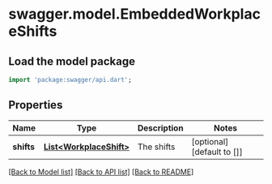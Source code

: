 # swagger.model.EmbeddedWorkplaceShifts

## Load the model package
```dart
import 'package:swagger/api.dart';
```

## Properties
Name | Type | Description | Notes
------------ | ------------- | ------------- | -------------
**shifts** | [**List&lt;WorkplaceShift&gt;**](WorkplaceShift.md) | The shifts | [optional] [default to []]

[[Back to Model list]](../README.md#documentation-for-models) [[Back to API list]](../README.md#documentation-for-api-endpoints) [[Back to README]](../README.md)

